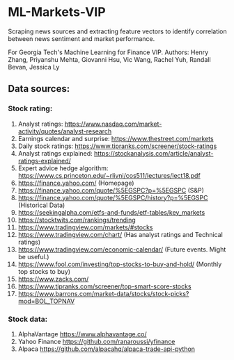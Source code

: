 # ML-Markets-VIP
Scraping news sources and extracting feature vectors to identify correlation between news sentiment and market performance.

For Georgia Tech's Machine Learning for Finance VIP.
Authors: Henry Zhang, Priyanshu Mehta, Giovanni Hsu, Vic Wang, Rachel Yuh, Randall Bevan, Jessica Ly

## Data sources:
### Stock rating:
1. Analyst ratings: <https://www.nasdaq.com/market-activity/quotes/analyst-research>
2. Earnings calendar and surprise: <https://www.thestreet.com/markets>
3. Daily stock ratings: <https://www.tipranks.com/screener/stock-ratings>
4. Analyst ratings explained: <https://stockanalysis.com/article/analyst-ratings-explained/>
5. Expert advice hedge algorithm: <https://www.cs.princeton.edu/~rlivni/cos511/lectures/lect18.pdf>
6. https://finance.yahoo.com/ (Homepage)
7. https://finance.yahoo.com/quote/%5EGSPC?p=%5EGSPC (S&P)
8. https://finance.yahoo.com/quote/%5EGSPC/history?p=%5EGSPC (Historical Data)
9. https://seekingalpha.com/etfs-and-funds/etf-tables/key_markets 
10. https://stocktwits.com/rankings/trending 
11. https://www.tradingview.com/markets/#stocks 
12. https://www.tradingview.com/chart/ (Has analyst ratings and Technical ratings)
13. https://www.tradingview.com/economic-calendar/ (Future events. Might be useful.)
14. https://www.fool.com/investing/top-stocks-to-buy-and-hold/ (Monthly top stocks to buy)
15. https://www.zacks.com/
16. https://www.tipranks.com/screener/top-smart-score-stocks
17. https://www.barrons.com/market-data/stocks/stock-picks?mod=BOL_TOPNAV 

### Stock data:
1. AlphaVantage <https://www.alphavantage.co/>
2. Yahoo Finance <https://github.com/ranaroussi/yfinance>
3. Alpaca <https://github.com/alpacahq/alpaca-trade-api-python>
